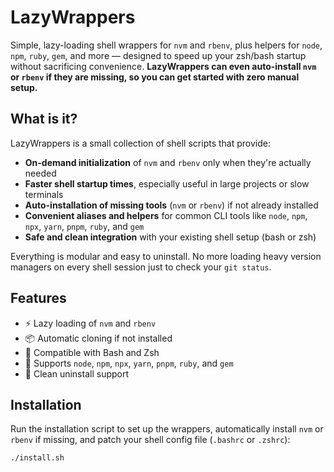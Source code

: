 # LazyWrappers

Simple, lazy-loading shell wrappers for `nvm` and `rbenv`, plus helpers for `node`, `npm`, `ruby`, `gem`, and more — designed to speed up your zsh/bash startup without sacrificing convenience. **LazyWrappers can even auto-install `nvm` or `rbenv` if they are missing, so you can get started with zero manual setup.**

## What is it?

LazyWrappers is a small collection of shell scripts that provide:

- **On-demand initialization** of `nvm` and `rbenv` only when they're actually needed
- **Faster shell startup times**, especially useful in large projects or slow terminals
- **Auto-installation of missing tools** (`nvm` or `rbenv`) if not already installed
- **Convenient aliases and helpers** for common CLI tools like `node`, `npm`, `npx`, `yarn`, `pnpm`, `ruby`, and `gem`
- **Safe and clean integration** with your existing shell setup (bash or zsh)

Everything is modular and easy to uninstall. No more loading heavy version managers on every shell session just to check your `git status`.

## Features

- ⚡ Lazy loading of `nvm` and `rbenv`
- 📦 Automatic cloning if not installed
- 🐚 Compatible with Bash and Zsh
- 🔧 Supports `node`, `npm`, `npx`, `yarn`, `pnpm`, `ruby`, and `gem`
- 🧼 Clean uninstall support

## Installation

Run the installation script to set up the wrappers, automatically install `nvm` or `rbenv` if missing, and patch your shell config file (`.bashrc` or `.zshrc`):

```bash
./install.sh
